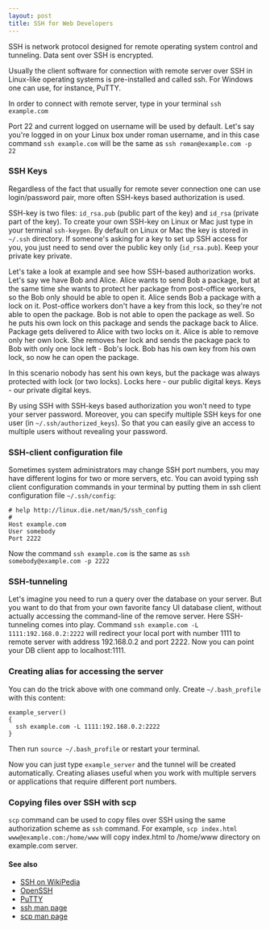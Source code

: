 ```yaml
---
layout: post
title: SSH for Web Developers
---
```


SSH is network protocol designed for remote operating system control and tunneling. Data sent over SSH is encrypted.

Usually the client software for connection with remote server over SSH in Linux-like operating systems is pre-installed and called ssh. For Windows one can use, for instance, PuTTY.

In order to connect with remote server, type in your terminal `ssh example.com`

Port 22 and current logged on username will be used by default. Let's say you're logged in on your Linux box under roman username, and in this case command `ssh example.com` will be the same as `ssh roman@example.com -p 22`

### SSH Keys

Regardless of the fact that usually for remote sever connection one can use login/password pair, more often SSH-keys based authorization is used.

SSH-key is two files: `id_rsa.pub` (public part of the key) and `id_rsa` (private part of the key). To create your own SSH-key on Linux or Mac just type in your terminal `ssh-keygen`. By default on Linux or Mac the key is stored in `~/.ssh` directory. If someone's asking for a key to set up SSH access for you, you just need to send over the public key only (`id_rsa.pub`). Keep your private key private.

Let's take a look at example and see how SSH-based authorization works. Let's say we have Bob and Alice. Alice wants to send Bob a package, but at the same time she wants to protect her package from post-office workers, so the Bob only should be able to open it. Alice sends Bob a package with a lock on it. Post-office workers don't have a key from this lock, so they're not able to open the package. Bob is not able to open the package as well. So he puts his own lock on this package and sends the package back to Alice. Package gets delivered to Alice with two locks on it. Alice is able to remove only her own lock. She removes her lock and sends the package pack to Bob with only one lock left - Bob's lock. Bob has his own key from his own lock, so now he can open the package.

In this scenario nobody has sent his own keys, but the package was always protected with lock (or two locks). Locks here - our public digital keys. Keys - our private digital keys.

By using SSH with SSH-keys based authorization you won't need to type your server password. Moreover, you can specify multiple SSH keys for one user (in `~/.ssh/authorized_keys`). So that you can easily give an access to multiple users without revealing your password.

### SSH-client configuration file

Sometimes system administrators may change SSH port numbers, you may have different logins for two or more servers, etc. You can avoid typing ssh client configuration commands in your terminal by putting them in ssh client configuration file `~/.ssh/config`:

```
# help http://linux.die.net/man/5/ssh_config
#
Host example.com
User somebody
Port 2222
```

Now the command `ssh example.com` is the same as `ssh somebody@example.com -p 2222`

### SSH-tunneling

Let's imagine you need to run a query over the database on your server. But you want to do that from your own favorite fancy UI database client, without actually accessing the command-line of the remove server. Here SSH-tunneling comes into play. Command `ssh example.com -L 1111:192.168.0.2:2222` will redirect your local port with number 1111 to remote server with address 192.168.0.2 and port 2222. Now you can point your DB client app to localhost:1111.

### Creating alias for accessing the server

You can do the trick above with one command only. Create `~/.bash_profile` with this content:
```
example_server()
{
  ssh example.com -L 1111:192.168.0.2:2222
}
```

Then run `source ~/.bash_profile` or restart your terminal.

Now you can just type `example_server` and the tunnel will be created automatically. Creating aliases useful when you work with multiple servers or applications that require different port numbers.

### Copying files over SSH with scp

`scp` command can be used to copy files over SSH using the same authorization scheme as `ssh` command. For example, `scp index.html www@example.com:/home/www` will copy index.html to /home/www directory on example.com server.

#### See also

* [SSH on WikiPedia](https://en.wikipedia.org/wiki/Secure_Shell)
* [OpenSSH](http://www.openssh.com/)
* [PuTTY](http://www.chiark.greenend.org.uk/~sgtatham/putty/download.html)
* [ssh man page](http://linux.die.net/man/1/ssh)
* [scp man page](http://linux.die.net/man/1/scp)
